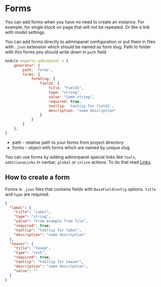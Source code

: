 # Forms

You can add forms when you have no need to create an instance. For example, for
single block on page that will not be repeated. Or like a link with model settings.

You can add forms directly to adminpanel configuration or put them in files with
`.json` extension which should be named as form slug. Path to folder with this
forms you should write down in `path` field

```javascript
module.exports.adminpanel = {
    generator: {
        path: 'forms',
        forms: {
            formSlug: {
                field1: {
                    title: "Field1",
                    type: "string",
                    value: "Some string",
                    required: true,
                    tooltip: 'tooltip for field1',
                    description: "some description"
                }
            }
        }
    },
}
```

- path - relative path to your forms from project directory
- forms - object with forms which are named by unique slug

You can use forms by adding adiminpanel special links like `tools`, `additionaLinks`
in navbar, `global` or `inline` actions. To do that read [Links](Links.md)

## How to create a form

Forms is `.json` files that contains fields with `BaseFieldConfig` options.
`title` and `type` are required.

```json
{
  "label": {
    "title": "Label",
    "type": "string",
    "value": "From example from file",
    "required": true,
    "tooltip": "tooltip for label",
    "description": "some description"
  },
  "teaser": {
    "title": "Тизер",
    "type": "text",
    "required": true,
    "tooltip": "tooltip for teaser",
    "description": "some description",
    "value": ""
  }
}
```
